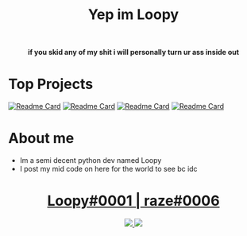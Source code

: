 <h1 align="center">Yep im Loopy</h1>
<br>
<p align="center"><b>if you skid any of my shit i will personally turn ur ass inside out</b></p>

# Top Projects
[![Readme Card](https://github-readme-stats.vercel.app/api/pin/?username=wizzable&repo=xyla-multi-tool&theme=dark)](https://github.com/Wizzable/xyla-multi-tool)
[![Readme Card](https://github-readme-stats.vercel.app/api/pin/?username=wizzable&repo=Clap&theme=dark)](https://github.com/Wizzable/Clap)
[![Readme Card](https://github-readme-stats.vercel.app/api/pin/?username=wizzable&repo=Veil&theme=dark)](https://github.com/Wizzable/Veil)
[![Readme Card](https://github-readme-stats.vercel.app/api/pin/?username=wizzable&repo=Discord-AntiNuke&theme=dark)](https://github.com/Wizzable/Discord-AntiNuke)

# About me
- Im a semi decent python dev named Loopy
- I post my mid code on here for the world to see bc idc

<h1 align="center"><a href="https://discord.gg/gucci">Loopy#0001 | raze#0006</a></h1>
<p align="center">
  <a href="http://discord.gg/gucci">
    <img src="https://discord.c99.nl/widget/theme-2/872558723242029097.png"/>
    <img src="https://discord.c99.nl/widget/theme-2/696043986917523556.png"/>
     </a>
</p>

